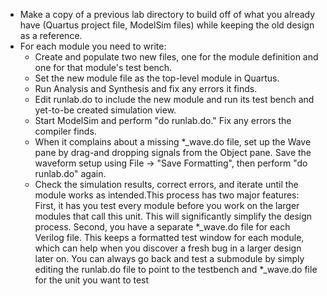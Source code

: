 
- Make a copy of a previous lab directory to build off of what you already have (Quartus project file, ModelSim files) while keeping the old design as a reference.
- For each module you need to write:
  - Create and populate two new files, one for the module definition and one for that module's test bench.
  - Set the new module file as the top-level module in Quartus.
  - Run Analysis and Synthesis and fix any errors it finds.
  - Edit runlab.do to include the new module and run its test bench and yet-to-be created simulation view.
  - Start ModelSim and perform "do runlab.do." Fix any errors the compiler finds.
  - When it complains about a missing *_wave.do file, set up the Wave pane by drag-and dropping signals from the Object pane. Save the waveform setup using File -> "Save Formatting", then perform "do runlab.do" again.
  - Check the simulation results, correct errors, and iterate until the module works as intended.This process has two major features: First, it has you test every module before you work on the larger  modules that call this unit. This will significantly simplify the design process. Second, you have a separate *_wave.do file for each Verilog file. This keeps a formatted test window for each module, which can help when you discover a fresh bug in a larger design later on. You can always go back and test a submodule by simply editing the runlab.do file to point to the testbench and *_wave.do file for the unit you want to test
